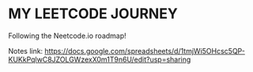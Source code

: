# MY LEETCODE JOURNEY

Following the Neetcode.io roadmap! 

Notes link: https://docs.google.com/spreadsheets/d/1tmjWi5OHcsc5QP-KUKkPqlwC8JZOLGWzexX0m1T9n6U/edit?usp=sharing
